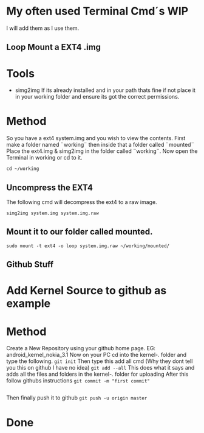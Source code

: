 # My often used Terminal Cmd´s WIP
I will add them as I use them.

## Loop Mount a EXT4 .img
# Tools
* simg2img
If its already installed and in your path thats fine if not
place it in your working folder and ensure its got the correct
permissions.
# Method
So you have a ext4 system.img and you wish to view the contents.
First make a folder named ¨working¨ then inside that a folder called ¨mounted¨
Place the ext4.img & simg2img in the folder called ¨working¨.
Now open the Terminal in working or cd to it.

```cd ~/working```

## Uncompress the EXT4

The following cmd will decompress the ext4 to a raw image.

```simg2img system.img system.img.raw```

## Mount it to our folder called mounted.

```sudo mount -t ext4 -o loop system.img.raw ~/working/mounted/```

## Github Stuff
# Add Kernel Source to github as example
# Method
Create a New Repository using your github home page.
EG: android_kernel_nokia_3.1
Now on your PC cd into the kernel-*.* folder and type the following.
```git init```
Then type this add all cmd (Why they dont tell you this on github I have no idea)
```git add --all```
This does what it says and adds all the files and folders in the kernel-*.* folder for uploading
After this follow githubs instructions
```git commit -m "first commit"```
```git remote add origin git@github.com:bigrammy/android_kernel_nokia_3.1.git
```
Then finally push it to github
```git push -u origin master```
# Done

  



  






